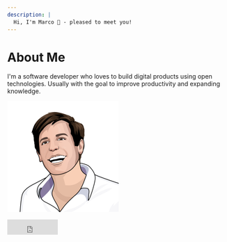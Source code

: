 ```yaml
---
description: |
  Hi, I'm Marco 👋️ - pleased to meet you!
---
```


# About Me

I'm a software developer who loves to build digital products using open technologies. Usually with the goal to improve productivity and expanding knowledge.

![Marco Betschart](.gitbook/assets/marco-betschart.png)

<iframe src="https://github.com/sponsors/marbetschar/button" title="Sponsor marbetschar" height="35" width="116" style="border: 0;"></iframe>
